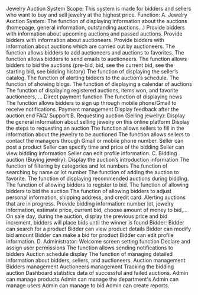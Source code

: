 Jewelry Auction System
Scope:
This system is made for bidders and sellers who want to buy and sell jewelry at the highest price.
Function:
A.      Jewelry Auction System:
The function of displaying information about the auctions (homepage, general information, outstanding auctions…)
Provide bidders with information about upcoming auctions and passed auctions.
Provide bidders with information about auctioneers.
Provide bidders with information about auctions which are carried out by auctioneers.
The function allows bidders to add auctioneers and auctions to favorites.
The function allows bidders to send emails to auctioneers.
The function allows bidders to bid the auctions (pre-bid, bid, see the current bid, see the starting bid, see bidding history)
The function of displaying the seller’s catalog.
The function of alerting bidders to the auction’s schedule.
The function of showing blogs.
The function of displaying a calendar of auctions
The function of displaying registered auctions, items won, and favorite auctioneers, …
Direct payment function
The function of displaying news
The function allows bidders to sign up through mobile phone/Gmail to receive notifications.
Payment management
Display feedback after the auction end
FAQ/ Support
B.      Requesting auction (Selling jewelry):
Display the general information about selling jewelry on this online platform
Display the steps to requesting an auction
The function allows sellers to fill in the information about the jewelry to be auctioned
The function allows sellers to contact the managers through Gmail or mobile phone number.
 Seller can post a product  Seller can specify time and price of the bidding  Seller can view bidding information  Seller can edit profile information.
C.     Bidding auction (Buying jewelry):
Display the auction’s introduction information
The function of filtering by categories and lot numbers
The function of searching by name or lot number
The function of adding the auction to favorite.
The function of displaying recommended auctions during bidding.
The function of allowing bidders to register to bid.
The function of allowing bidders to bid the auction
The function of allowing bidders to adjust personal information, shipping address, and credit card.
Alerting auctions that are in progress.
Provide bidding information: number lot, jewelry information, estimate price, current bid, choose amount of money to bid,...
On sale day, during the auction, display the previous price and bid increment, bidders will place bids until the winner is found
Bidder:  Bidder can search for a product  Bidder can view product details  Bidder can modify bid amount  Bidder can make a bid for product  Bidder can edit profile information. 
D.   Administrator:
Welcome screen setting function
Declare and assign user permissions
The function allows sending notifications to bidders
Auction schedule display
The function of managing detailed information about bidders, sellers, and auctioneers.
Auction management
Bidders management
Auctioneers management
Tracking the bidding auction
Dashboard statistics data of successful and failed auctions.
Admin can manage products  Admin can manage the department's  Admin can manage users  Admin can manage to bid  Admin can create reports.

